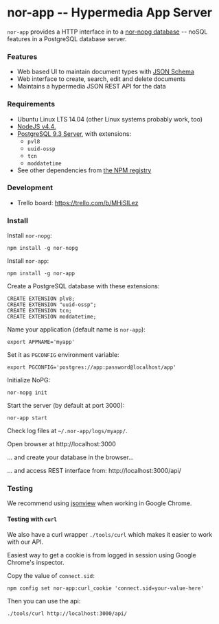 nor-app -- Hypermedia App Server
================================

`nor-app` provides a HTTP interface in to a [nor-nopg 
database](https://github.com/sendanor/nor-nopg) -- noSQL features in a 
PostgreSQL database server.

### Features

* Web based UI to maintain document types with [JSON Schema](http://json-schema.org/)
* Web interface to create, search, edit and delete documents
* Maintains a hypermedia JSON REST API for the data

### Requirements

* Ubuntu Linux LTS 14.04 (other Linux systems probably work, too)
* [NodeJS v4.4.](http://nodejs.org)
* [PostgreSQL 9.3 Server](https://www.postgresql.org/), with extensions:
  * `pvl8`
  * `uuid-ossp`
  * `tcn`
  * `moddatetime`
* See other dependencies from [the NPM registry](https://www.npmjs.com/package/nor-app)

### Development

* Trello board: https://trello.com/b/MHiSILez

### Install

Install `nor-nopg`: 

```
npm install -g nor-nopg
```

Install `nor-app`: 

```
npm install -g nor-app
```

Create a PostgreSQL database with these extensions:

```
CREATE EXTENSION plv8;
CREATE EXTENSION "uuid-ossp";
CREATE EXTENSION tcn;
CREATE EXTENSION moddatetime;
```

Name your application (default name is `nor-app`): 

```
export APPNAME='myapp'
```

Set it as `PGCONFIG` environment variable: 

```
export PGCONFIG='postgres://app:password@localhost/app'
```

Initialize NoPG:

```
nor-nopg init
```

Start the server (by default at port 3000):

```
nor-app start
```

Check log files at `~/.nor-app/logs/myapp/`.

Open browser at http://localhost:3000

... and create your database in the browser...

... and access REST interface from: http://localhost:3000/api/

### Testing

We recommend using [jsonview](https://chrome.google.com/webstore/detail/jsonview/chklaanhfefbnpoihckbnefhakgolnmc) when working in Google Chrome.

#### Testing with `curl`

We also have a curl wrapper `./tools/curl` which makes it easier to work with our API.

Easiest way to get a cookie is from logged in session using Google Chrome's inspector. 

Copy the value of `connect.sid`:

```
npm config set nor-app:curl_cookie 'connect.sid=your-value-here'
```

Then you can use the api:

```
./tools/curl http://localhost:3000/api/
```
